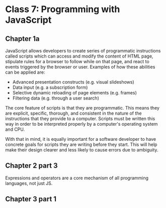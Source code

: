 # Class 7: Programming with JavaScript

## Chapter 1a

JavaScript allows developers to create series of programmatic instructions called scripts which can access and modify the content of HTML page, stipulate rules for a browser to follow while on that page, and react to events triggered by the browser or user. Examples of how these abilities can be applied are:

- Advanced presentation constructs (e.g. visual slideshows)
- Data input (e.g. a subscription form)
- Selective dynamic reloading of page elements (e.g. frames)
- Filtering data (e.g. through a user search)

The core feature of scripts is that they are programmatic. This means they are explicit, specific, thorough, and consistent in the nature of the instructions that they provide to a computer. Scripts must be written this way in order to be interpreted properly by a computer's operating system and CPU.

With that in mind, it is equally important for a software developer to have concrete goals for scripts they are writing before they start. This will help make their design clearer and less likely to cause errors due to ambiguity.

## Chapter 2 part 3

Expressions and operators are a core mechanism of all programming languages, not just JS.

## Chapter 3 part 1

